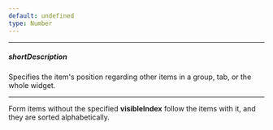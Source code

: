 ```yaml
---
default: undefined
type: Number
---
```

---
##### shortDescription
Specifies the item's position regarding other items in a group, tab, or the whole widget.

---
Form items without the specified **visibleIndex** follow the items with it, and they are sorted alphabetically.